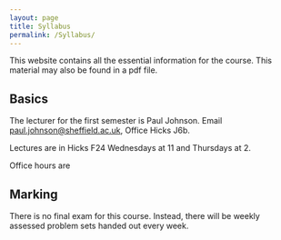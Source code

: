 ```yaml
---
layout: page
title: Syllabus
permalink: /Syllabus/
---
```


This website contains all the essential information for the course.  This material may also be found in a pdf file.

Basics
------
The lecturer for the first semester is Paul Johnson.  Email paul.johnson@sheffield.ac.uk, Office Hicks J6b.

Lectures are in Hicks F24 Wednesdays at 11 and Thursdays at 2.

Office hours are

Marking
-------

There is no final exam for this course.  Instead, there will be weekly assessed problem sets handed out every week.